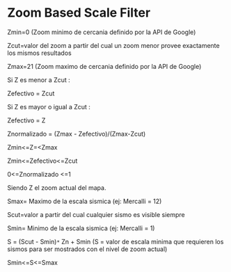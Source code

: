 # Zoom Based Scale Filter #

Zmin=0  (Zoom minimo de cercania definido por la API de Google)

Zcut=valor del zoom a partir del cual un zoom menor provee exactamente los mismos resultados

Zmax=21 (Zoom maximo de cercania definido por la API de Google)

Si Z es menor a Zcut :

Zefectivo = Zcut

Si Z es mayor o igual a Zcut :

Zefectivo = Z

Znormalizado = (Zmax - Zefectivo)/(Zmax-Zcut)

Zmin<=Z=<Zmax

Zmin<=Zefectivo<=Zcut

0<=Znormalizado <=1

Siendo Z el zoom actual del mapa.


Smax= Maximo de la escala sismica (ej: Mercalli = 12)

Scut=valor a partir del cual cualquier sismo es visible siempre

Smin= Minimo de la escala sismica (ej: Mercalli = 1)


S = (Scut - Smin)`*` Zn + Smin (S = valor de escala minima que requieren los sismos para ser mostrados con el nivel de zoom actual)


Smin<=S<=Smax
